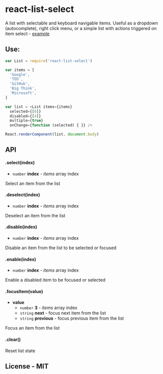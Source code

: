 # react-list-select

A list with selectable and keyboard navigable items. Useful as a dropdown (autocomplete), right click menu, or a simple list with actions triggered on item select - [example](http://rawgithub.com/navaru/react-list-select/master/example/index.html)


## Use:

```js
var List = require('react-list-select')

var items = [
  'Google',
  'TED',
  'GitHub',
  'Big Think',
  'Microsoft',
]

var list = <List items={items}
  selected={[0]}
  disabled={[4]}
  multiple={true}
  onChange={function (selected) { }} />

React.renderComponent(list, document.body)
```


## API

#### .select(index)

 - `number` __index__ - _items_ array index

Select an item from the list



#### .deselect(index)

 - `number` __index__ - _items_ array index

Deselect an item from the list



#### .disable(index)

 - `number` __index__ - _items_ array index

Disable an item from the list to be selected or focused



#### .enable(index)

 - `number` __index__ - _items_ array index

Enable a disabled item to be focused or selected



#### .focusItem(value)

  - __value__
    + `number` __3__ - _items_ array index
    + `string` __next__ - focus next item from the list
    + `string` __previous__ - focus previous item from the list

Focus an item from the list



#### .clear()

Reset list state


## License - MIT
